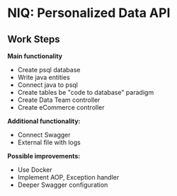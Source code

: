 # NIQ: Personalized Data API

## Work Steps
**Main functionality**
* Create psql database
* Write java entities
* Connect java to psql
* Create tables be "code to database" paradigm
* Create Data Team controller
* Create eCommerce controller

**Additional functionality:**
* Connect Swagger
* External file with logs

**Possible improvements:**
* Use Docker
* Implement AOP, Exception handler
* Deeper Swagger configuration